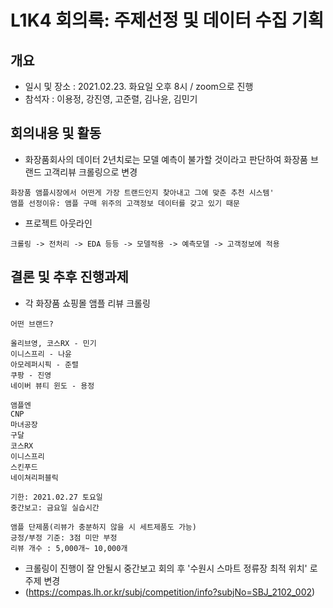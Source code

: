 # L1K4 회의록: 주제선정 및 데이터 수집 기획

## 개요
- 일시 및 장소 : 2021.02.23. 화요일 오후 8시 / zoom으로 진행
- 참석자 : 이용정, 강진영, 고준렬, 김나윤, 김민기

## 회의내용 및 활동
- 화장품회사의 데이터 2년치로는 모델 예측이 불가할 것이라고 판단하여 화장품 브랜드 고객리뷰 크롤링으로 변경
```
화장품 앰플시장에서 어떤게 가장 트랜드인지 찾아내고 그에 맞춘 추천 시스템'
앰플 선정이유: 앰플 구매 위주의 고객정보 데이터를 갖고 있기 때문
```
- 프로젝트 아웃라인
```
크롤링 -> 전처리 -> EDA 등등 -> 모델적용 -> 예측모델 -> 고객정보에 적용
```

## 결론 및 추후 진행과제
- 각 화장품 쇼핑몰 앰플 리뷰 크롤링
```
어떤 브랜드?

올리브영, 코스RX - 민기
이니스프리 - 나윤
아모레퍼시픽 - 준렬
쿠팡 - 진영
네이버 뷰티 윈도 - 용정

앰플엔
CNP
마녀공장
구달
코스RX
이니스프리
스킨푸드
네이쳐리퍼블릭

기한: 2021.02.27 토요일
중간보고: 금요일 실습시간

앰플 단제품(리뷰가 충분하지 않을 시 세트제품도 가능)
긍정/부정 기준: 3점 미만 부정 
리뷰 개수 : 5,000개~ 10,000개
```

- 크롤링이 진행이 잘 안될시 중간보고 회의 후 '수원시 스마트 정류장 최적 위치' 로 주제 변경 
- (https://compas.lh.or.kr/subj/competition/info?subjNo=SBJ_2102_002)
